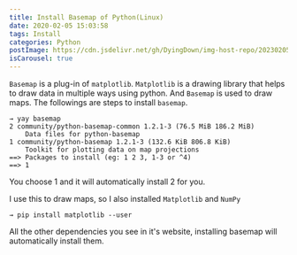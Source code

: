 ```yaml
---
title: Install Basemap of Python(Linux)
date: 2020-02-05 15:03:58
tags: Install
categories: Python
postImage: https://cdn.jsdelivr.net/gh/DyingDown/img-host-repo/202302051729889.jpg
isCarousel: true
---
```


`Basemap` is a plug-in of `matplotlib`. `Matplotlib` is a drawing library that helps to draw data in multiple ways using python. And `Basemap` is used to draw maps. The followings are steps to install `basemap`.

<!--more-->

```
→ yay basemap
2 community/python-basemap-common 1.2.1-3 (76.5 MiB 186.2 MiB) 
    Data files for python-basemap
1 community/python-basemap 1.2.1-3 (132.6 KiB 806.8 KiB) 
    Toolkit for plotting data on map projections
==> Packages to install (eg: 1 2 3, 1-3 or ^4)
==> 1
```

You choose 1 and it will automatically install 2 for you.

I use this to draw maps, so I also installed `Matplotlib` and `NumPy`

```
→ pip install matplotlib --user
```

All the other dependencies you see in it's website, installing basemap will automatically install them.
